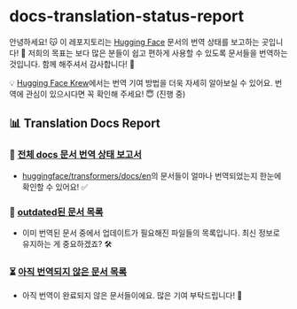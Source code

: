 # docs-translation-status-report

안녕하세요! 😽 이 레포지토리는 [Hugging Face](https://huggingface.co) 문서의 번역 상태를 보고하는 곳입니다! 📖 저희의 목표는 보다 많은 분들이 쉽고 편하게 사용할 수 있도록 문서들을 번역하는 것입니다. 함께 해주셔서 감사합니다! 🙏

💡 [Hugging Face Krew](https://hugging-face-krew.github.io/)에서는 번역 기여 방법을 더욱 자세히 알아보실 수 있어요. 번역에 관심이 있으시다면 꼭 확인해 주세요! 😇 (진행 중)

## 📊 Translation Docs Report

### 📖 [전체 docs 문서 번역 상태 보고서](translation_reports/all_translation_status_report.md)
- [huggingface/transformers/docs/en](https://github.com/huggingface/transformers/tree/main/docs)의 문서들이 얼마나 번역되었는지 한눈에 확인할 수 있어요! ✅

### 🚨 [outdated된 문서 목록](translation_reports/outdated_translations_report.md)
- 이미 번역된 문서 중에서 업데이트가 필요해진 파일들의 목록입니다. 최신 정보로 유지하는 게 중요하겠죠? 🛠️

### ⏳ [아직 번역되지 않은 문서 목록](translation_reports/untranslated_docs_report.md)
- 아직 번역이 완료되지 않은 문서들이에요. 많은 기여 부탁드립니다! 📝

